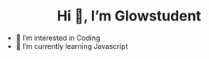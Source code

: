 <h1 align="center"> Hi 👋, I’m Glowstudent</h1>

- 👀 I’m interested in Coding
- 🌱 I’m currently learning Javascript

<!---
Glowstudent777/Glowstudent777 is a ✨ special ✨ repository because its `README.md` (this file) appears on your GitHub profile.
You can click the Preview link to take a look at your changes.
--->
